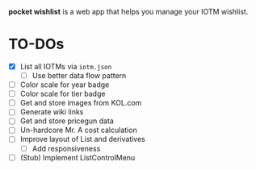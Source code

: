 **pocket wishlist** is a web app that helps you manage your IOTM wishlist.

# TO-DOs

- [x] List all IOTMs via `iotm.json`
  - [ ] Use better data flow pattern
- [ ] Color scale for year badge
- [ ] Color scale for tier badge
- [ ] Get and store images from KOL.com
- [ ] Generate wiki links
- [ ] Get and store pricegun data
- [ ] Un-hardcore Mr. A cost calculation
- [ ] Improve layout of List and derivatives
  - [ ] Add responsiveness
- [ ] (Stub) Implement ListControlMenu
